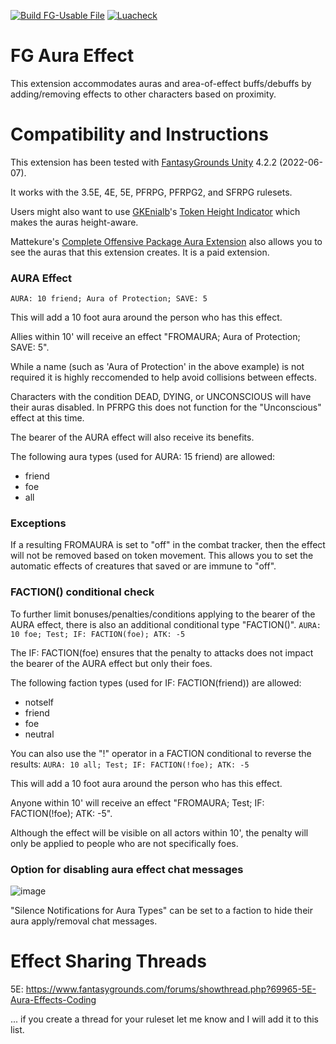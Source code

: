 [![Build FG-Usable File](https://github.com/FG-Unofficial-Developers-Guild/FG-Aura-Effect/actions/workflows/create-ext.yml/badge.svg)](https://github.com/FG-Unofficial-Developers-Guild/FG-Aura-Effect/actions/workflows/create-ext.yml) [![Luacheck](https://github.com/FG-Unofficial-Developers-Guild/FG-Aura-Effect/actions/workflows/luacheck.yml/badge.svg)](https://github.com/FG-Unofficial-Developers-Guild/FG-Aura-Effect/actions/workflows/luacheck.yml)

# FG Aura Effect
This extension accommodates auras and area-of-effect buffs/debuffs by adding/removing effects to other characters based on proximity.

# Compatibility and Instructions
This extension has been tested with [FantasyGrounds Unity](https://www.fantasygrounds.com/home/FantasyGroundsUnity.php) 4.2.2 (2022-06-07).

It works with the 3.5E, 4E, 5E, PFRPG, PFRPG2, and SFRPG rulesets.

Users might also want to use [GKEnialb](https://www.fantasygrounds.com/forums/member.php?70614-GKEnialb)'s [Token Height Indicator](https://www.fantasygrounds.com/forums/showthread.php?66566-5E-Token-Height-Indicator) which makes the auras height-aware.

Mattekure's [Complete Offensive Package Aura Extension](https://forge.fantasygrounds.com/shop/items/620/view) also allows you to see the auras that this extension creates. It is a paid extension.

### AURA Effect
```AURA: 10 friend; Aura of Protection; SAVE: 5```

This will add a 10 foot aura around the person who has this effect.

Allies within 10' will receive an effect "FROMAURA; Aura of Protection; SAVE: 5".

While a name (such as 'Aura of Protection' in the above example) is not required it is highly reccomended to help avoid collisions between effects.

Characters with the condition DEAD, DYING, or UNCONSCIOUS will have their auras disabled. In PFRPG this does not function for the "Unconscious" effect at this time.

The bearer of the AURA effect will also receive its benefits.

The following aura types (used for AURA: 15 friend) are allowed:

* friend
* foe
* all

### Exceptions
If a resulting FROMAURA is set to "off" in the combat tracker, then the effect will not be removed based on token movement. This allows you to set the automatic effects of creatures that saved or are immune to "off".

### FACTION() conditional check
To further limit bonuses/penalties/conditions applying to the bearer of the AURA effect, there is also an additional conditional type "FACTION()".
```AURA: 10 foe; Test; IF: FACTION(foe); ATK: -5```

The IF: FACTION(foe) ensures that the penalty to attacks does not impact the bearer of the AURA effect but only their foes.

The following faction types (used for IF: FACTION(friend)) are allowed:

* notself
* friend
* foe
* neutral

You can also use the "!" operator in a FACTION conditional to reverse the results:
```AURA: 10 all; Test; IF: FACTION(!foe); ATK: -5```

This will add a 10 foot aura around the person who has this effect.

Anyone within 10' will receive an effect "FROMAURA; Test; IF: FACTION(!foe); ATK: -5".

Although the effect will be visible on all actors within 10', the penalty will only be applied to people who are not specifically foes.

### Option for disabling aura effect chat messages
![image](https://user-images.githubusercontent.com/1916835/116077909-0245c780-a664-11eb-8cb7-0b0e8ec855c9.png)

"Silence Notifications for Aura Types" can be set to a faction to hide their aura apply/removal chat messages.

# Effect Sharing Threads
5E: https://www.fantasygrounds.com/forums/showthread.php?69965-5E-Aura-Effects-Coding

... if you create a thread for your ruleset let me know and I will add it to this list.
